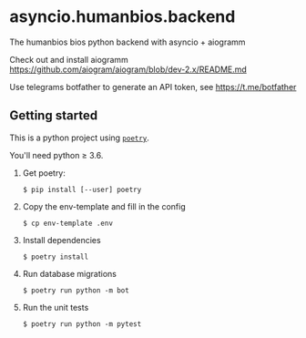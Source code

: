 # asyncio.humanbios.backend
The humanbios bios python backend with asyncio + aiogramm

Check out and install aiogramm https://github.com/aiogram/aiogram/blob/dev-2.x/README.md

Use telegrams botfather to generate an API token, see https://t.me/botfather


## Getting started

This is a python project using [`poetry`](https://python-poetry.org/docs/basic-usage).

You'll need python ≥ 3.6.

1. Get poetry:
    ```
    $ pip install [--user] poetry
    ```

1. Copy the env-template and fill in the config
    ```
    $ cp env-template .env
    ```

1. Install dependencies
    ```
    $ poetry install
    ```

1. Run database migrations
    ```
    $ poetry run python -m bot
    ```

1. Run the unit tests

    ```
    $ poetry run python -m pytest
    ```
